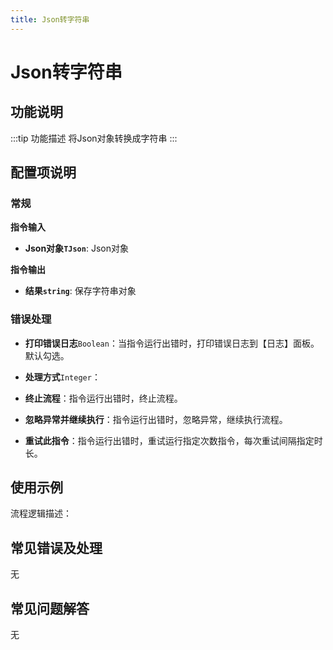 ```yaml
---
title: Json转字符串
---
```


# Json转字符串

## 功能说明

:::tip 功能描述
将Json对象转换成字符串
:::

## 配置项说明

### 常规

**指令输入**

- **Json对象`TJson`**: Json对象


**指令输出**

- **结果`string`**: 保存字符串对象

### 错误处理

- **打印错误日志**`Boolean`：当指令运行出错时，打印错误日志到【日志】面板。默认勾选。

- **处理方式**`Integer`：

 - **终止流程**：指令运行出错时，终止流程。

 - **忽略异常并继续执行**：指令运行出错时，忽略异常，继续执行流程。

 - **重试此指令**：指令运行出错时，重试运行指定次数指令，每次重试间隔指定时长。

## 使用示例

流程逻辑描述：

## 常见错误及处理

无

## 常见问题解答

无

